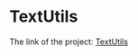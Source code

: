 # TextUtils 

The link of the project: [TextUtils](https://sensational-belekoy-787c8d.netlify.app/)
